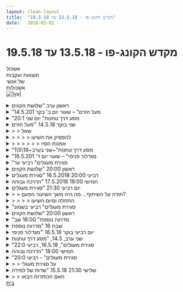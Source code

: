 ```yaml
---
layout: clean-layout
title:  "מקדש הקונג-פו - 13.5.18 עד 19.5.18"
date:   2018-05-02
---
```

# מקדש הקונג-פו - 13.5.18 עד 19.5.18 
אשכול<br> תוצאות ועקבות<br> של אנשי<br> אשכולות<br> <img src="http://www.timg.co.il/tapuzForum/images/Emo146.gif" alt="|עץ|">

<details>
                    <summary>ראשון ערב "שלושת הקווים</summary>
                    שעת הגעה 17:20 שעת התחלה 17:25<br> <br> נועה חיכתה ויצאנו יחדיו לכיוון גן פייבל. הנחייה להליכה לא הגיעה. נלחצתי מעט. אבל נזכרתי בבנין משיעור קודם. ולאפשר לחסרונה יענו לשני מפלסים בבנין זה. במקום הנחיה קצת שוחחנו בדרכנו לגן. היא סיפרה לי על איך הגיעה לשאמבאלה. על שיעורים עם עילי שלא הייתה מפספסת. <br> נזכרתי שגם אני קיבלתי מתנות בצורת שיעורים עם עילי אני חושב שניים או שלושה. ההזכרות הייתה לי נעימה.<br> אז ביקשתי מנועה שתתחיל בדקות הקרובות ותעביר לנו מה שהיא זוכרת מהתרגילים שלמדה. <br> <br> המשכנו לחבל <br> מתיחות פורמות בעיטות .<br> בעיטות לירך של דרור. שמתי לב שהבעיטות של נועה התחזקו. <br> הליכות לוחם. <br> פורמות. <br> טכניקות. <br> נגיעות בכתפיים ובראש.<br> הזזות&nbsp;&nbsp;<br> ריב הגיע לגן והמשיך את השיעור של נועה.<br> אני המשכתי בהליכה עם עבודת השבחה לכיוון נקודת המפגש בתקווה לפגוש פנים מוכרת שנוכל לעבוד.<br> בועז היה שרוע על הספסל, רציתי להזמין אותו לפעילות ונזכרתי במשחק ששחקתי עם בן על הזמנה לפעילות בצורות שונות מאפשרות או לא.<br> אני מקווה שהזמנתי בצורה שהייתה לו נוחה ולא מחייבת לעבוד.<br> ואכן היה לנו קרב רגליים ממושך ומעניין מאוד.<br> עבדתי על התיווח על התחמקות מבעיטות והסכלוות יותר שלמה.<br> עבודת ההשבחה נכנסה לרגעים ועזרה. וגם עבודת האפשור.<br> <br> <a href=http://www.tapuz.co.il/communa/viewmsgcommuna.asp?communaid=40780&msgid=57087236 target=_blank style=color:blue>מדדי דרור לשיעור</a><br> למידה : 2<br> הנאה :3<br> שעת סיום 19:35
                  </details><details>
                    <summary>"מעל הזרם" – שעור יום ב' בקר 14.5.201</summary>
                    תחילת השיעור שלי: 6:25 – סיום: 8:10<br> משת&#39;: יואב, אינגריד<br> מנחה: בן, יואב<br> <br> הדגש שלי: זרימה ונעימות<br> <br> בן הגיע סביב 6:40 והנחה אותי ואת יואב לעבור לגן אריסון. בהמשך בן הצטרף אלינו ושינה את ההנחיה והוביל אותנו אל גן זאב.<br> 3 עקרונות:<br> 1.&nbsp;&nbsp;&nbsp;&nbsp;לאפשר זרימה, כלומר את הפעילות שאני מבצעת – &nbsp;&nbsp;&nbsp;&nbsp;&nbsp;&nbsp;&nbsp;&nbsp;&nbsp;&nbsp;&nbsp;&nbsp;שם קוד: LET.<br> 2.&nbsp;&nbsp;&nbsp;&nbsp;הנאה מעצם הזרימה ומכל מה שמתרחש בתוכי, לרבות מחשבות – &nbsp;&nbsp;&nbsp;&nbsp;שם קוד: JOY<br> 3.&nbsp;&nbsp;&nbsp;&nbsp;להתבונן על כל המתרחש מתוך עמדה מעל, מבלי להתערב במתרחש – שם קוד: WATCH/ LOOK<br> תרגלנו את שלושת עקרונות אלה במצבים שונים – בתנוחה קבועה. תוך כדי בעיטות, תרגול התחמקות (מכל מיני דברים – כרית, חבל, בעיטה).<br> הגיעו אלי תובנות חדשות בעקבות זה: בעבר הנטייה שלי הייתה להיות באחד הקצבות – או להיות לגמרי שקועה בתוך מה שאני עושה, ללא כל יכולת להתבונן מלמעלה – או התבוננות מהצד או מלמעלה מתוך ניתוק מוחלט.<br> גיליתי אופציות חדשות הרבה יותר מקדמות ומעשירות.<br> מאוד התחברתי לדבריו של בן במסר &quot;מסירת הקוד ליומן&quot; שלו:<br> <br> הקוד ליומן הפעם: &quot;מעל הזרם&quot;<br>  <br> אפשר לטבוע בזרם.<br> אפשר להיות מופלים על-ידו (מופָּלים, מופְלים או מופעלים...).<br> אפשר להיסחף על-ידו.<br> אפשר לברוח ממנו.<br> ואפשר... לרחף מעליו בשלווה, לגלוש עליו בהנאה...
                  </details><details>
                    <summary>"מסע דרך טחנות" יום שני 20:1</summary>
                    <br> &nbsp;&nbsp;<br> כל טחנה, היא מקום שלומדים בו משהו, &quot;טוחנים&quot; בו משהו. בטחנת רוח לא טוחנים רוח. משתמשים ברוח בכדי לטחון חומר גלם שמשמש אחר-כך להזנה.&nbsp;&nbsp;<br> אנחנו עצמנו טחנה מכמה סוגים. תמיד אנחנו נמצאים בתחנה כזאת או אחרת (בן, 14.5.2018).<br> <br> נקודת טחנה- שדרות נורדאו, אני עם מיכל, אחרי שעברנו במקומות עצירה, השתהנו. עומדות בשדרות נורדאו קרוב לדיזנגוף בלב תל אביב&nbsp;&nbsp;ואני מנסה לבדוק לאן פונים, ימינה&nbsp;&nbsp;לאבן גבירול או שמאלה לבן יהודה ומיכל אומרת תני לי- &quot;תפסיקי לחשוב&quot; ולרגע קסום,&nbsp;&nbsp;אני רואה במוח, שלטר קופץ וסוגר את כפתור המחשבות, המוח ריק והגוף רפוי ונינוח -פלא, רגע פלאי באמצע ההמולה התלאביבית. רגע קסום.<br> סיום שיעור 9:45<br>
                  </details><details>
                    <summary>שני בוקר 14.5.18 ״מעל הזרם</summary>
                    שעת התחלה 06:22 מרגיש כבד ועייף. נותן לזה להיות. <br> התבוננות ושדרוג הנוכחות שלי<br> מעבר לגינה בדוד המלך. נהנה לשבת להתבונן בדקל מולי ובתחושות הגוף.<br> מזהה פקעת של אי נוחות. לא שמתי לב עד עכשיו שהיא היתה שם. מתבונן ונותן לה להיות.<br> עבודה עם מילות קוד let, joy, look בשילוב עבודה תנועתית. <br> התחמקות מכרית. התחמקות מחבל, תרגול מהנה בעזרת ענף. אני מתבונן בענין במעבר שלי ממצב סטטי למצב תנועתי, ללא מאמץ ניכר או התנגדות. תרגול מהנה בעזרת ענף מרגיש איך המיומנות שלי בשימוש בו הולכת ומשתפרת. <br> סימוני בעיטות ללא נגיעה, גמישות, מתיחות, תנועה. מרגיש כבדות בכל פלג הגוף התחתון. מקבל. <br> מרגיש פתאום שנכון לי להפסיק את השיעור. מתלבט אם לעבור דרך עבודה פנימית, מרגיש לי מיותר, מעניין לי לחקור פורמט חדש של סיום. מחליט לסיים את השיעור בלי פרק סיום, פשוט כך. הכרזה על כך. נחמד, פשוט.<br> 08:10?<br> מאד אהבתי את הקוד שהגיע בהמשך היום ״מעל הזרם״ <br> הרגשתי שביום שהגיע אחרי השיעור זכיתי לחוות מגוון של אפשרויות לעבודה עם הזרם<br> להיות מעליו, להיסחף (וגם לטבוע..) בתוכו, לגלוש איתו, להשתמש בו, לצאת ממנו,<br>
                  </details><details>
                    <summary>> > שאל</summary>
                    &quot;מרגיש פתאום שנכון לי להפסיק את השיעור&quot; - האם זה קרה לך אי פעם בשיעור אחר? מה אתה יכול לספר על כך?<br> <br> {אגב, לפעמים זהו זרם של אנרגיה שמטרתו להפריע לשיעור, להפסיק אותו; ולפעמים זוהי הזדמנות מסוג אחר; כך או אחרת, השיעור במגמה להתגלות כמשהו שהולך ומתגבר ומעמיק עם הזמן, לא הולך ונעלם. כל שיעור, כל בילוי, כל טיול, הם בשאיפה - משהו שלא מפסיק לעולם, אלא הולך ומעמיק אל תוך הנצח.}<br><br><table width='70%' cellpadding='0' cellspacing='0' bgcolor='#C6C7C6'><tr><td height='1'></td></tr></table><br><b>מדברים על מדיטציה:</b> <a href="http://forums.tapuz.co.il/meditation" target="_blank">http://forums.tapuz.co.il/meditation</a><br/><br/>לומדים את אמנות המדיטציה: <a href="http://www.ThePracticalMeditation.com" target="_blank" rel=nofollow>www.ThePracticalMeditation.com</a><br/>לומדים את אמנות היכולת: <a href="http://www.MagicalChanging.com" target="_blank" rel=nofollow>www.MagicalChanging.com</a>
                  </details><details>
                    <summary>> > > > להפסיק את השיעו</summary>
                    עולות בי לפעמים מחשבות כאלו. בדרך כלל אני בהחלט מזהה אותן כאתגר, או הסטה, לעתים בדיוק כשמה שנדרש לי הוא דווקא המשך. מין מנגנון בטחון כזה שגם לעתים ״שומר״ עליי מלהתקדם.<br> ביום שני זה היה שונה. הרגשתי כאילו שקיבלתי מהשיעור הזה את מה שהייתי צריך. עכשיו מרגיש לי רצון להתחיל את היום שאחרי, בלי חציצה, או סגירת שיעור, אלא היישר מהשיעור אל היום. <br> ההרגשה היתה שאני מכוונן על התדר הכי נכון עבורי או לפחות תדר שרציתי להמשיך איתו את היום. (המשך היום לא היה יום נעים, או קל, ליהפך, יום מעצבן מלא עימותים, סיטואציות לא פשוטות והפעלת כוח), <br> עם זאת הרגשתי שצלחתי את היום היטב, הייתי פתוח להתנסוֹת ולא להירתע. כשהיבטתי בסיומו של היום על היום הארוך (מאד מאד) שחוויתי, ראיתי ששדרגתי את רמת העשייה שלי בכמה תחומים והפתעתי את עצמי בתחומים אחרים. מעבר לזה הרשיתי לעצמי להיות אגריסיבי ואסרטיבי יותר מהרגיל, אך ללא תחושת אשמה. אחלה כלי, (לא מומלץ לשימוש יום יומי, אך כדאי לדעת שהוא שם)
                  </details><details>
                    <summary>> > > > > > אמנות הסיו</summary>
                    כן, יש מלא ואריאציות של איך לסיים משהו.<br> <br> אנחנו מתרגלים את זה <b>מדי נשימה</b> - כאשר היא מתחילה <b>ומסתיימת</b> ואז הנשימה הבאה מנוסה יותר ועוד ועוד ועוד, בתקווה לאפשר &quot;ספירלה עולה&quot;.<br> <br> סיום השיעור חשוב מאוד, קצת בדומה להתחלת השיעור שגם היא חשובה מאוד.<br> וכל סיום הוא שונה - זוהי אמנות כל-כך מופלאה. בכל צורת סיום, יש רווח אחר.<br> מה שכן, לא כדאי שהסיום יהיה יוזמה של מי שעובר את השיעור, אז כשאתה מאפשר את השיעור לקרות, כדאי לוודא שאתה, מאפשר השיעור, לא מתערבב עם אתה, מקבל השיעור.<br><br><table width='70%' cellpadding='0' cellspacing='0' bgcolor='#C6C7C6'><tr><td height='1'></td></tr></table><br><b>מדברים על מדיטציה:</b> <a href="http://forums.tapuz.co.il/meditation" target="_blank">http://forums.tapuz.co.il/meditation</a><br/><br/>לומדים את אמנות המדיטציה: <a href="http://www.ThePracticalMeditation.com" target="_blank" rel=nofollow>www.ThePracticalMeditation.com</a><br/>לומדים את אמנות היכולת: <a href="http://www.MagicalChanging.com" target="_blank" rel=nofollow>www.MagicalChanging.com</a>
                  </details><details>
                    <summary>"מסע דרך טחנות"~שני בערב~18\5\1</summary>
                    חלק ראשון:<br> <br> אהבתי את זה שבחלק הראשון בשיעור הייתי לבד. זה דימה לי את היום יום. אז בהתחלה הייתה התנגדות, והיו טרדות די מעצבנות. והייתי על הגבול של לא לשתף פעולה ולהכנס למצב רוח קודר.<br> <br> אבל הזכרתי לעצמי שאני בשיעור ושמה שעולה זה חלק ממנו.<br> <br> ולאט לאט, ואני לא בדיוק יודע איך, המצב השתפר. עשיתי נסיונות בתוכי להיטיב עם עצמי, וגם נסיונות בעזרת הגוף. <br> <br> הייתה מדיטציה כזו של לשים לב פשוט מה קורה בי, ומי בכלל שם לב.<br> <br> נתתי לגוף להשתחרר, לנוע.<br> <br> פתאום השיעור התקיים, היה בי רצון להיטיב עם עצמי. <br> <br> לא שכנעתי את עצמי בכוח לעשות שום דבר, אלא נתתי צ&#39;אנס.<br> <br> חלק שני:<br> <br> עם ריב. משחזרים את מה שעשיתי ומרחיבים. <br> <br> הנחתי אותנו לשחרור פיזי, וחופש תנועתי ווקאלי.<br> היה כיף ונעים לעשות תרגיל פיזי עם הידיים וכל הגוף (הידיים כמו סכינים) שריב הנחה בעקבות ההנחיה הזו שלי.<br> <br> הנחתי למתן תשומת לב להיכן תשומת הלב שלי כעת. בישיבה על ספסל בלי להשען ותוך כדי הרפיית הגוף, בעיניים עצומות. זה היה טוב ממש.<br> בעקבות כך ריב הנחה לתשומת לב לגוף כאנרגיה. זה היה מסקרן.<br> <br> סוף:<br> <br> בסוף הרגשתי שיש לי אפשרות לעשות לעצמי טוב גם ביום יום. <br> <br> זה מרגיש שאני מתבגר ונהיה יותר טוב לעצמי.
                  </details><details>
                    <summary>"מגדלור פנימי" – שעור יום ד' 16.5.201</summary>
                    שעת תחילת השיעור שלי: 6:22 – סיום: 8:40<br> משת&#39;: יואב, אינגריד, תרצה, שני, רמי<br> מנחה: בן<br> <br> הדגש שלי לשיעור: נעימות ורוגע<br> <br> בן שלח אותנו לגן הציבורי הקטן שליד בניין הקיבוץ הארצי. רמי הצטרף אלינו בהמשך.<br> לאחר זמן מה של תרגול עצמאי בן ניגש לכל אחד באופן אישי ונתן דגשים אישיים.<br> הנושאים שהדגיש לי באופן אישי -&nbsp;&nbsp;להתבונן ב- ולעבוד עם שלושת הנושאים הללו:<br> 1.&nbsp;&nbsp;&nbsp;&nbsp;צלילות משודרגת<br> 2.&nbsp;&nbsp;&nbsp;&nbsp;יכולת תנועה משודרגת ונחשקת<br> 3.&nbsp;&nbsp;&nbsp;&nbsp;חיבור רגשי משודרג ונחשק<br> לאחר כרבע שעה או יותר של עבודה פנימית על שלושת הנושאים סימנתי לבן שהצלחתי לשדרג את העבודה שלי. <br> המשכתי לעבוד על לזכור ולהכיל את שלושת הנושאים\ תוך שעבדתי לסירוגין בעבודה עם פרטנרים – עם יואב, עם תרצה וגם מעט עם רמי.<br> עשיתי הרבה עבודה עצמאית, עבודה פנימית. התבוננתי בקושי שלי לשמור על רצף ובקשר עם שלושת הנושאים.<br> לסיום בן הנחה אותנו לשבת, לעצום עיניים ולדמיין שאנחנו כדור של אור לבן. שוב פגשתי את הקושי של מיקוד ורצף והתמדה. מדי פעם עלה בי דימוי של עצמי מתהלכת כמגדלור שמקרין אור לבן תוך כדי שאני מתהלכת במסדרונות המשרד בחברה שאני עובדת בה. <br> לרגעים גם ראיתי שהפעמים הרבות בהן אני כולי מתפזרת לחלקים קטנים. נהניתי לחוות את עצמי ככדור של אור או כמגדלור. <br>
                  </details><details>
                    <summary>"סגירת מעגלים" רביעי ער</summary>
                    תחלית שיעור 17:25<br> <br> ניהול השיעור דרך דף : כתבתי חמישה דגשים שאני רוצה לעבוד עליהם.<br> ולאחר הכתיבה תעדתי כמה זמן.<br> <br> השבחה נעימה, עבודה בין מעברי גובה לכפיפה בזרימה נעימה המשך להליכה 2 לאחור. פורמה סן צ&#39;ן 1 בהנאה .<br> פורמה 5 + ו6&nbsp;&nbsp;.<br> <br> ריב המשיך את השיעור ולקח אותנו למקום אחר.<br> שיחקנו עם האיכות הערומה להוריד מסכות ואיזה אפליקציות שונות זה יכול לתת לנו.<br> <br> קרבות <br> עבודה על הרגליים.<br> ידיים.<br> מה הכוונה בכל מהלך? האם זה רק הראשוני של להגיע או יש כוונה ברורה וממוקדת? <br> מה קורה כשיש איזו כניסה קרובה? מין עצירת וכיבוי מערכות בקרבה. <br> <br> עצירה ובדיקה מה אני חומד לשיעור שלי<br> המשכיות של קרבות. <br> שימוש במהלכים ובדיקה סטרלית עבור מהלכים.&nbsp;&nbsp;<br> <br> בדיקה שוב למה אני חומד.<br> פורמה 6, סגירה שלה.<br>  <br> <a href=http://www.tapuz.co.il/communa/viewmsgcommuna.asp?communaid=40780&msgid=57087236 target=_blank style=color:blue>מדדי דרור לשיעור</a><br> הנאה : 3<br> למידה : 2<br> <br> סיום שיעור 19:25
                  </details><details>
                    <summary>ראשון 20:00 "שלושת הקווים</summary>
                    קשב פנימה והחוצה,<br> מנוחה וחופש<br> העמקה בכלים לשדרוג עצמי ושדרוג העשייה ביומיום - יחד עם ריב<br> בהנחיית בן: <br> התבוננות על תלמידים ומאסטרים לקונג פו אחורה בזמן - רבים מהם בלימודי קונג פו שכלל לא כונו &quot;קונג פו&quot; -&nbsp;&nbsp;וראייתם כנקודות זוהרות של אור, כמו נחיל זוהר של אורות (ראיתי בעיני דמיוני משהו כמו שביל החלב)<br> לראות גם את התלמיד/מורה שהיה הכי מתקדם ברמתו, כזוהר במיוחד, ולראות שגם דרכו היא רק זווית אחת מיני רבות מאפשרויות הלימוד וההתפתחות בקונג פו, והיא אינה טובה יותר מאחרות...<br> לראות כמה אנו יכולים ללמוד מכל אחד ואחד מהם<br> <br> עבודה נהדרת (ומאתגרת) בקרב סימונים עדין יחסית, כאשר אחד צופה ועוזר לאחרים להתקדם. למדתי לזהות באופן יותר מעשי היכן אני מרגיש לא בטוח ומוגן ולעבוד עם זה באופן מודע ונבון יותר<br> עבודה עם בעיטות לראש לסירוגין אחד לשני ועבודה עם זה. <br> שני התרגולים האלה שפרו מאוד את ההבנה שלי לגבי מוגנות ותנועה בקרב ויצירת מבני הגנה דינאמיים שלא משאירים מקום לפספוס<br> וגם התקדמתי בזרימה מהסטה /חמיקה לתקיפה ונטרול<br> להרגיש בטוח יותר בקרב וליצור מרחב הגנה גדול סביבי<br> גם למידה חשובה בנחישות ועשיית מאמצים<br> מהמם<br> <br>
                  </details><details>
                    <summary>רביעי 20:00 16.5.2018 "סגירת מעגלים</summary>
                    הגעתי לשיעור ממש &quot;טחון&quot; בקשיים רגשיים ובלאגן מנטלי וגם בעייפות פיזית ונפשית מאד גדולה שאיני<br> יודע מה מקורה. זכרתי את רצוני שלא להחצין רעש מנטלי אבל אני לא זוכר כמה הצלחתי בזה באמת.<br> היה לי נחמד בשיעור. עשיתי מה שיכולתי.<br> <br> *שיפור מצב המנוחה חיצונית, ופנימית (כך שאפילו אם מישהו ייתן לנו תרגיל מאתגר לעשות עדיין נהיה במנוחה)<br> <br> *להיזכר בהצלחות ולהנות מהם (אף שלא נהננו מהן בשעת אמת)<br> <br> *עבודה עם אמירת המשפט &quot;יש בי יותר ויותר שלווה\רוגע&quot;<br> <br> *לאפשר לדברים להיות כפי שהם.<br> <br> *להנות מהדברים כפי שהם.<br> <br> הצלחתי להתחבר ולהשתפר בכל אחד מהתרגולים הנ&quot;ל.
                  </details><details>
                    <summary>חמישי 18:00 17.5.2018 "הדרכה גבוהה</summary>
                    גם היום הגעתי לשיעור רצוץ פנימית. הרגשתי שבר כלי. אמרתי לעצמי גם שאנסה שזה לא ייצא החוצה<br> בצורה של רעש, קשקושים וכדומה. גם לא ידעתי אם בכלל להגיע לשיעור, אם אני מוכן במצבי זה לתרגל<br> משהו... פחדתי לחוות סבל, קושי... באתי בכל זאת בגישה כזו שאעשה מה שאני יכול ואתן לשיעור (לפרק<br> הזמן שאני מקדיש עבור עצמי... לתרגילים שאני מקבל...) להרים אותי. גישה מעט פסיבית כזו... שיתנו לי<br> איזה תרגיל או משהו ואני אעשה אם ירגיש לי סבבה... שינחו אותי, שיעשו לי... פחות אני... חסר היכולת...<br> <br> בפועל זה לא יכול כנראה לקרות לי כבר. אני מקבל תרגילים ועושה עבודה די טובה... עשיתי עבודה טובה<br> בשיעור ובאמת השיעור הרים אותי ועזר לי רגשית, תודעתית... ממש ממצב חרא למצב תודעה די גבוה,<br> מבין, שליו... מצב שהשיא שלו נמשך לכמה שניות אולי... אבל זה היה אחלה... מרגש...<br> <br> עם ריב:<br> <br> *עירום רגשי (עירום רגשי בקרב)<br> <br> *מה מלחיץ אותי?<br> <br> <br> מתוך השיעור בהנחיית יניב:<br> <br> (בכל התרגולים הללו המלצה מבן להרגיש את הגוף הפיזי תחושות וכו&#39;)<br> <br> הגברת העירנות והחיוניות שלנו מתוך מנוחה.<br> <br> להביא תשומת לב לאזורים שהכי פחות כרגע מורגשים (או אזור ספציפי)<br> <br> לעשות עבודה מיטיבה עם תחושות בגוף של חסימה\תקיעות\קשרים פנימיים\פקקים.<br> <br> להתסכל בדמיון על השבוע הבא, לעשות עבודת ניקוי\אור\העצמה\איפשור\לוותר על המיותר\<br> כל דבר שמרגיש שיהיה מיטיב לשבוע הבא.<br> <br> להעמיק את הנוכחות על ידי תשומת לב למרחב, ותשומת לב אלינו במרחב.<br> <br> להתסכל על רצונות שיש לנו לאחרונה ולהסתכל מה עומד מאחוריהן (&quot;מה זה ייתן לי&quot;)<br> <br> לשפר\לשדרג את הבריאות שלנו.<br> <br> היו לי אחלה התרגולים הללו... התאימו לי מאד... למשל &quot;עבודה מיטיבה עם תחושות בגוף&quot;, היו רגעים<br> שהרגשתי שמחה, שחרור... וגם נסיון להבין מנטלית, ונסיון לעבוד גם בלי להבין למה זה קורה ומה קורה...<br> גם &quot;תשומת לב לאזורים שהכי פחות כרגע מורגשים&quot;, נחווה לי כתנועה מהותית, משחררת, חושפת בי את <br> המקומות שאין בהם מודעות ולכן הם משפעים עליי כל כך...<br> <br> עוד הדרכה מבן... המשך יבוא...
                  </details><details>
                    <summary>יום רביעי 21:30 "סגירת מעגלים</summary>
                    <br>  בשיעור הייתה אנרגיה אחרת, יותר ממוקדת . תחושת העייפות גדולה, יותר קל אך עדיין מעייף. אין כל כך עצירות נשימה ופחד, עייפות ופיהוק.<br> <br> <br> בכל פעם שאנחנו משלימים משימה, לדוגמה, אנחנו כמו &quot;סוגרים מעגל חשמלי&quot; שמעכשיו יכול להתקיים בו זרם.<br> כתוצאה מכך, נפתחת היכולת שלנו להשלים משימות רבות חדשות ובכלל, לעשות דברים רבים חדשים, כרצוננו.<br>  <br> &quot;סגירת מעגל&quot;, אם כן, היא נתינת חיים במעגל. היא מהווה היבט חיוני של פתיחת המעגל הבא.היא חלק מתנועת הצמיחה, שבה כל מעגל שכבר פועל, מזין את המעגלים הבאים אחריו.יש להבדיל מהותית בין &quot;סגירת מעגל&quot; לבין &quot;נטישת מעגל בלא סגירתו&quot;.סגירת מעגל היא המשכית.בעצם סגירתו,&nbsp;&nbsp;אנחנו פותחים אפשרויות חדשות.נטישת מעגל היא &quot;תוקעת&quot;. זה כמו לחרוג מהמסלול של עצמנו. זה כאילו היקום כולו עדיין מחכה לנו, באותה נקודה. (בן, 19.5.18)<br>
                  </details><details>
                    <summary>> > תודה על השיתוף... מה היה משך השיעור הפעם?</summary>
                    מתי השיעור התחיל ומתי הוא הסתיים?<br><br><table width='70%' cellpadding='0' cellspacing='0' bgcolor='#C6C7C6'><tr><td height='1'></td></tr></table><br><b>מדברים על מדיטציה:</b> <a href="http://forums.tapuz.co.il/meditation" target="_blank">http://forums.tapuz.co.il/meditation</a><br/><br/>לומדים את אמנות המדיטציה: <a href="http://www.ThePracticalMeditation.com" target="_blank" rel=nofollow>www.ThePracticalMeditation.com</a><br/>לומדים את אמנות היכולת: <a href="http://www.MagicalChanging.com" target="_blank" rel=nofollow>www.MagicalChanging.com</a>
                  </details><details>
                    <summary>> > > > התחלה וסיום השיעו</summary>
                    השיעור התחיל ב 21:30 והסתיים ב10:45
                  </details><details>
                    <summary>"סגירת מעגלים" רביעי בשמונ</summary>
                    היה שיעור מהנה עם בועז וחגי<br> הגדרנו מתחם עבודה ונענו בתוכו בחופשיות.<br> לאחר מכם עשינו משחק/קרב סימונים עם הרגלים לפי תורות. היה כיף ומאתגר. מרגיש שיש לי הרבה מה ללמוד ולהשתפר.<br> לאחר מכן נתנו פידבקים אחד לשני.<br> הפידהק העיקרי שקיבלתי היה לשמור על שלווה בקרב ועדיף &quot;לחכות לטרף&quot; - לקלוט את הפרטנר, להמתין להזדמנויות ואז לתקוף פחות פעמים ויותר איכותי.<br> בנוסף נתתי לעצמי שני דגשים לשיפור: לשפר את היכולת לבעוט זריז ועדין.<br> להסתכל על כל היריב במקום רק על הרגליים.<br> לעחר מכן עשינו עבודה פנימית שכללה שכלול יכול הרגיעה. בין השאר בעזרת המנטרה:<br> מיום ליום אני נעשה רגוע יותר.<br> איפשור של הסביבה שלנו<br> והנאה ממנה.<br> הגעתי קצת עייף ומעוך. מניח שזה השפיע לי על הריכוז והעירנות :/<br> <br> תודה!
                  </details><details>
                    <summary>ראשון 20:00 "שלושת הקווים</summary>
                    הגעה מאתגרת לשיעור<br> מתכננת להיות בערך דקה בשיעור<br> מגיעה כמה דקות לפני 19:00<br> מתחילה השיעור ב 19:00 <br> מנוחה,<br> מתאימה לי את השיעור בדיוק, עם הרבה תשומת לב<br> השיעור מסתיים ב 19:20<br>
                  </details><details>
                    <summary>"מדרגה נוספת" 16:00 שב</summary>
                    עבודה מהנה עם טקסט &quot;אמנות הקריאה&quot; (אולי כדאי להדפיס, לעבוד עם זה שוב בחוץ, ולנסות להרחיב את זה מיד לאחר מכן עם קריאה של טקסט קצר אחר)<br> <br> קריאת ההודעה &quot;התחלה&quot; וההמשך.<br> קריאת הודעות נוספות בשרשור.<br> <br> יכולתי לזהות רמה נמוכה יותר אפשרית של קריאה (קריאה מהירה שטחית יומיומית)<br> וגם רמה גבוה יותר (יותר רגעי מודעות, אולי קשור לאיטיות ולפחות פעילות של הניסיון לקרוא כמה שיותר מהר עד הסוף)<br> <br> הצלחתי לשים את הטקסט על רקע צהוב, ובגודל דף קטן ופונט גדול. ואז היה נוח לקרוא. כמו שירה. <br> <br> יכולתי לזהות שיהיה לי יותר קל לתרגל אם אדפיס את זה,<br> ואקרא בסביבה שיותר נוח לי.<br> <br> בסוף השיעור הייתה בי מעט עצבות על כך שהרגשתי שהפקתי די מעט מהשיעור.<br> <br>
                  </details><details>
                    <summary>שבת 16 "מדרגה נוספת</summary>
                    השיעור שלי החל בשעה 15:30 והסתיים ברבע לחמש.<br> השתתפו בו מלבדי גם אלון ועומרי. <br> <br> הוא התרחש בחדר שלי בבית וכלל רק מדיטציה אחת<br> להחזיק מרחב עבור שיעורם אלון ועומרי. הדבר עבר מספר גלגולים תוך כדי השיעור. <br> בהתחלה חילקתי את הזמן בין כניסה למרחב מדיטטיבי עמוק ובין לכוון עצמי לטובתם. <br> בהמשך, גיליתי שאני יכול לעשות זאת מאוד בקלילות יחסית וללא מאמץ ושזה קורה הרבה יותר טוב ככה. <br> <br> כשעמדתי לסיים את השיעור ביקשתי מהחלק בתוכי שמבצע את החזקת המרחב להוסיף ולעשות זאת גם בלעדי. ולהניח לכך להתפוגג כשהשיעור שלהם מסתיים. <br> <br> זו הייתה עבודה מאוד נעימה (בין היתר משום שהתבצעה במזגן) ועמוקה. יש לי הרבה מה להשתפר בזה עוד. אשמח להתנסות בזה שוב. <br> <br> תודה!!<br>
                  </details><details>
                    <summary>יום רביעי בוקר 16.5.18 ״מגדלור פנימי</summary>
                    תחילת שיעור 06:11<br> חימום, מרגיש את הרגליים בהמשך לאימון יום שני. <br> שיחה חופשית עם אינגריד, עם התבוננות על ההרגלים המובנים שלי, שיתוף איתה בדברים שעולים.<br> שינוי מיקום - הנאה מההליכה, נותן לדברים להגיע אליי, מתרגל ריכוז נינוח וחסר מאמץ.<br> קרב נגד יריב דמיוני - אני מציין לעצמי שנדרש לי שיפור ברמת המוחשיות של הפרטנר. הנאה מתנועה. <br> זיהוי: אמן לחימה, אמן הגשמה יצירה ועשיה, אמן טבע. <br> השלישי היה חדש לי, נהנה מההזדמנות להתבונן ולראות. מחובר לילדות, יכול לראות מחשבות ש״מתחפשות״ לחלק הזה אך הן לא הוא. מחובר מאד לסקרנות שלי, העדפות ספציפיות משתנות ומרתקות.<br> מנצל את ההזדמנות של ראיה מחדש כדי לשחרר תפיסות מקובעות גם לגבי השניים האחרים ולנסות לראות אותם בצורה חדשה. <br> קרב בעיטות עם אינגריד, קרב כפפות עם רמי, חוויתי לפרקים הצצה או התערבות של אמן הלחימה מרמה אחרת. ההרגשה הזו היתה מעניינת. שילוב של נינוחות ועירנות. קפיצה משמעותית ברמה. <br> קרב בעיטות ומגע עם רמי. <br> עבודת כפפות עם שני - בודק מגבלות. עבודה עדינה, נהנה מהאתגר, רמת קושי מאתגרת וראויה. <br> עבודת כפפות עם תרצה בתפקיד מורה. זריזה מהירה ונעה בהרמוניה. אני מזהה נקודות לשיפור.&nbsp;&nbsp;חושב ארוך ומסובך, איך להעביר לה. התייעצות עם בן. רואה את האיכות בדרך הקצרה והפשוטה, של הצבעה באותו רגע. תרגול קצר.<br> עבודה פנימית כדור בוהק של אור לבן<br> סיום שיעור 08:45?<br>
                  </details><details>
                    <summary>שני ערב, 14.5, "מסע דרך טחנות</summary>
                    שיעור נעים מאוד ברובו, שהחל עבורי בשעה 19:30 והסתיים באזור 23:00<br> היו בו מלבדי גם מיכל, ריב, ישי, שני, שיר ועוד שני תלמידים בשיעור ניסיון: חיים וסשה.<br> <br> עקבות מתוך השיעור:<br> ההנחיה &quot;עכשיו ננסה להרוג אחד את השני&quot; שהייתה יכולה להיות הנחיה טיפשית ופוסיבלי מזיקה עם מישהו אחר, כשניתנה לי ולריב הניבה דקה או שתיים של התקדמות מאוד משובחת באמנות הלחימה. <br> <br> מפגש עם קיפוד. בעודי שוכב על הקרקע בעיניים עצומות, בתום החלק המשותף שלי ושל שני, ובטרם החלק המשותף שלי ושל ריב, פקחתי לפתע עיניים והסתובבתי ולידי, במרחק של פחות ממטר היה קיפוד שהתבונן בי בעיניים פקוחות. מעולם לא קרה לי בעבר. זה היה כל כך מיוחד. זה נמשך בערך 5-10 דקות, לפני שהוא החליט שהוא הולך לדרכו. <br> <br> תחושת סירבול גופנית מסוימת ליוותה אותי בשיעור פה ושם. ערפל כזה כבד שהקשה עלי קצת לזוז. כל עוד הנחיתי אחרים, זה התבטא רק בקצת כובד. לאחר שהאחרים הלכו, ונותרתי לבד, התמקדתי בתחושה וזה הפך, נדמה לי, למין כעס כזה או כאב כזה. <br> <br> באמנות ההגשמה הושם לנו דגש על שני דברים - א. לא לחכות שדברים יקרו רק משימוש בדמיון או בקסמי קונג פו שכאלה, אפשר גם פשוט לעשות דברים. ב. כשמשתמשים בקסמים כאלה, לשים לב שמפנים לזה זמן, ומשתפרים בזה, ולא עושים עבודה מצ&#39;וקמקת, אלא איכותית ומדוייקת. <br> <br> בזמן עבודת הזזות, שמתי לב שאני נשאב אל הקצב שהפרטנר הכתיב בעבודה. היה לזה כוח מאוד מגנטי שהיה לי ממש קשה להתנגד לו. משונה. הרי יכולתי פשוט להגיד שנחכה רגע בין סיבוב לסיבוב למשל. עשיתי זאת פעמים רבות בעבר. אבל לא יכולתי באותו רגע, למרות שידעתי שזה מה שאני רוצה שיקרה. <br> <br> הנחיה נעימה ופורה שניתנה לשני: צימודים - הנחיה פנימית והנחיה חיצונית, באותו תרגיל. ואז ליצור צימוד חדש. <br> <br> ההנחיה של ריב נותנת המון חופש למונחה. זה מצויין. רוצה את זה גם כן. <br> <br> תודה!!
                  </details><details>
                    <summary>"סגירת מעגלים", 16.5.18, רביעי 22:0</summary>
                    איזה כיף, גם שיעור בבית, עם הכלבלב לצידי, וגם הזדמנות לבצע את המשימות שרציתי לעשות זה זמן מה.<br> <br> אז עטתי על משימות 1-5, השארת עקבות ביומן השיעורים. על חלקן (מיעוטן) כבר היו לי כמה מילים כתובות על דף.<br> <br> משימה מס&#39; 6 הזכירה לי שאלה שהעליתי במהשו&quot;ת ב-2015. <br> נראה ששכחתי ממנה ומהתשובות שהעליתי, אך שמחתי לראות שהשתמשתי בכמה מהן בזמן שחלף מאז.<br> תזכורת: רוצה להעמיק את תחושת ההנאה, בפני עצמה, שתהיה בלתי תלויה בתנאים המשתנים.<br> <br> דרך משימה 7, היעזרות בהודעה &quot;מדוע כל-כך קשה להכנס למרחב השאלות ושאר חבריו?&quot;, ריפרפתי בקצרה.<br> <br> על משימה מס&#39; 8, העמקה בקריאת הנחיות השימוש הבסיסיות שבראש יומן השיעורים, מרחב השאלות והפורום, נראה לי שדילגתי,<br> <br> משימה 9, המשך העמקה בהרפייה, עיניים גוף ובכלל, טבלתי בה מעט, ולא נכנסתי למאמר המופלא &quot;אמנות הקריאה&quot; ליותר מכמה שניות,<br> <br> וראיתי שאין לי הרבה סבלנות למשימה מס&#39; 10, עבודה עם התשובה &quot;לקבל את הזרע, להשקות את הזרע, לטפח את הצמח&quot;, שרציתי להעניק לה תשומת לב איכותית יותר מזו שהייתה זמינה לי.<br> <br> אז סיימתי את השיעור בחצות הליל (התחלתי בעשר, בערך).
                  </details><details>
                    <summary>חמישי 18:00 "הדרכה גבוהה</summary>
                    השיעור שלי התחיל בחימום תנועתי עדין ובמדיטציה - חיבור לשקט בפשטות<br> בהנחיית ריב עבודה ושיתופים הקשורים בהגשמה ועשייה ביומיום<br> עבודה עם המילה &quot;עירום&quot;. מה זה אומר למשל לבוא &quot;עירום&quot; למדיטציה?<br> כיצד תרגול קרב יושפע כשאני עירום? <br> עירום מאשליות למשל, עירום מהצורך לנצח? עירום מהאישיות שאני רגיל לבטא בקרב?<br> <br> אני וחגי תרגלנו בהנחייתי עבודות פנימיות שאני מרגיש שמיטיבות אתי:<br> <br> מה השאיפות שלי? מה אני רוצה?<br> לאתר אי נוחות בגוף/ לאתר נוחות בגוף<br> הגברת החיוניות והערות מתוך מנוחה<br> קשב לאזורים פחות מורגשים בגוף<br> עבודה מיטיבה עם חסימות פנימיות שמורגשות בגוף<br> עבודה עם השבוע הבא (שליחת אור, ניקוי, אפשור, הסרת מחסומים וכו&#39;...)<br> לזהות מה עומד מאחורי רצונות שלי. מה הרצון העמוק יותר? מה &quot;זה&quot; יתן לי?<br> העמקת הנוכחות מתוך תשומת לב למרחב, ואליי במרחב<br> (בשלב מסויים קיבלתי הכוונה להגדיל את הגרידיות בתרגיל - ולהרגיש את היכולת שלי למשוך בחוטים של זה שמעביר את ההנחיות - וזה עזר לי מאוד)<br> שיפור ושדרוג הבריאות שלנו<br> להרגיש את התשוקה שלנו לחיים ולאפשר לה לפרוח. להרגיש את העושר הרגשי שלנו ללא שיפוטיות<br> להיות פשוטים. מה זה היצור הזה ב-א-מ-ת, ללא מסכות?<br> <br> מודעות להזנה שקיבלנו בשיעור ולתחילת העיכול של המזונות שקיבלנו<br> <br>
                  </details><details>
                    <summary>"סגירת מעגלים" - רביעי 20:0</summary>
                    רוב השיעור הנחיתי את אליאור, חגי ואותי לפי מה שהיה נכון ומקדם עבורי<br> עשינו שלושתינו תרגולי רגליים למשך זמן מה.<br> בהמשך עשינו תרגילים פנימיים נעימים - שמטרתם טיפוח השלווה והשקט.
                  </details><details>
                    <summary>> > על סגירת מעגלי</summary>
                    טקסט מועיל מבן:<br> הקוד ליומן הפעם: &quot;סגירת מעגלים&quot;<br>  <br> בכל פעם שאנחנו משלימים משימה, לדוגמה, אנחנו כמו &quot;סוגרים מעגל חשמלי&quot; שמעכשיו יכול להתקיים בו זרם.<br> כתוצאה מכך, נפתחת היכולת שלנו להשלים משימות רבות חדשות ובכלל, לעשות דברים רבים חדשים, כרצוננו.<br>  <br> &quot;סגירת מעגל&quot;, אם כן, היא נתינת חיים במעגל.<br> היא מהווה היבט חיוני של פתיחת המעגל הבא.<br> היא חלק מתנועת הצמיחה, שבה כל מעגל שכבר פועל, מזין את המעגלים הבאים אחריו.<br>  <br> אנחנו מתקדמים בדברים באופן הדומה מעט לספירלה עולה מתרחבת:<br> כל סיבוב חדש של הספירלה העולה, מהווה סגירת מעגל בפני עצמו, באופן הפותח אפשרות קיום למעגל הבא של הספירלה, שהוא מעט יותר גדול מהקודם.<br>  <br> כך, אנחנו דומים בעצמנו לסוּפה...<br> לאו דווקא כזאת הנעה בלי שליטה, אלא למערבולת אינטנסיבית ויחד עם זאת שלווה (המרכז שקט), היכולה להתקדם לכל כיוון, כרצונה.<br>  <br> יש להבדיל מהותית בין &quot;סגירת מעגל&quot; לבין &quot;נטישת מעגל בלא סגירתו&quot;.<br> סגירת מעגל היא המשכית.<br> בעצם סגירתו,&nbsp;&nbsp;אנחנו פותחים אפשרויות חדשות.<br> נטישת מעגל היא &quot;תוקעת&quot;. זה כמו לחרוג מהמסלול של עצמנו. זה כאילו היקום כולו עדיין מחכה לנו, באותה נקודה.<br>  <br> בכל מעגל, יש שלושה כוחות מניעים.<br> זהו אחד מהקשרים שבין מעגל לבין משולש.<br> המשולש עשוי להיות נסתר, אבל אם הוא לא שלם, אם אחד מהקודקודים חסר, המעגל איננו יכול להיות מושלם.<br> לכן, לפעמים, בכדי להשלים מעגל, יש להשלים תחילה את המשולש.<br> אם לדוגמה אנחנו מנסים לעשות משהו אך לא עולה בידינו לעשות אותו, כך שיש מעין שיווי משקל בין הכוונה לעשות לבין ההתנגדות לעשות, חסר קודקוד אחד <br> <br> במשולש. עלינו למצוא אותו.<br> אם, לעומת זאת, אנחנו כבר משקרים לעצמנו שאיננו רוצים לעשות את זה בכלל (לדוגמה בשביל להגן על התדמית הפסיכולוגית שלנו בעיני עצמנו) פירוש הדבר <br> <br> שהתפוגג קודקוד נוסף ונותרה רק התנגדות.<br> כך או אחרת, אנחנו זקוקים למשולש שלם, בכל פעם שאנחנו רוצים להשלים מעגל.<br> המשולש השלם תמיד קיים, אולם לפעמים חלק מהקודקודים התעמעמו, לכן הם כאילו לא שם.<br> יש להכיר במשולש השלם ואז הוא מתגלה במלוא הדרו והמעגל יכול להיסגר ולהפוך לכוח בלתי מנוצח.
                  </details><details>
                    <summary>שלישי 21:30 15.5.18 "שדות של למידה</summary>
                    <img src="http://www.timg.co.il/tapuzForum/images/Emo41.gif" alt="|*|"> החשיבות של תיעוד השיעור בעיקר עבורי, התחושות הנעימות בגוף שאני נזכרת בשיעור שהיה. <br> <br> <img src="http://www.timg.co.il/tapuzForum/images/Emo41.gif" alt="|*|">הנאה מתנועה, חיפוש משחקיות מגדיל משמעותית את ההנאה מהתנועה
                  </details><details>
                    <summary>> > האם הכותרות הבאו</summary>
                    מזכירות לך גם הן דברים מהשיעור?<br> ~ אמנות החבטות (וההתחמקויות והבלימות)<br> ~ שדה הקשבה<br> ~ להשתחרר מצריכים. מותר.<br><br><table width='70%' cellpadding='0' cellspacing='0' bgcolor='#C6C7C6'><tr><td height='1'></td></tr></table><br><b>מדברים על מדיטציה:</b> <a href="http://forums.tapuz.co.il/meditation" target="_blank">http://forums.tapuz.co.il/meditation</a><br/><br/>לומדים את אמנות המדיטציה: <a href="http://www.ThePracticalMeditation.com" target="_blank" rel=nofollow>www.ThePracticalMeditation.com</a><br/>לומדים את אמנות היכולת: <a href="http://www.MagicalChanging.com" target="_blank" rel=nofollow>www.MagicalChanging.com</a>
                  </details><a href="javascript:history.back()">בית</a>